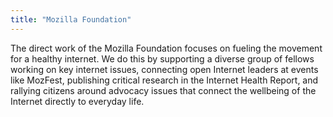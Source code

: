 ```yaml
---
title: "Mozilla Foundation"
---
```


The direct work of the Mozilla Foundation focuses on fueling the movement for a healthy internet. We do this by supporting a diverse group of fellows working on key internet issues, connecting open Internet leaders at events like MozFest, publishing critical research in the Internet Health Report, and rallying citizens around advocacy issues that connect the wellbeing of the Internet directly to everyday life.

